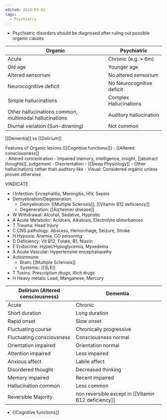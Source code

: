 ```yaml
---
edited: 2024-03-02
tags:
  - Psychiatry
---
```


- Psychiatric disorders should be diagnosed after ruling out possible organic causes

| Organic                                                | Psychiatric               |
| ------------------------------------------------------ | ------------------------- |
| Acute                                                  | Chronic (e.g. > 6m)       |
| Old age                                                | Younger age               |
| Altered sensorium                                      | No altered sensorium      |
| Neurocognitive deficit                                 | No Neurocognitive deficit |
| Simple hallucinations                                  | Complex Hallucinations    |
| Other hallucinations common, multimodal hallucinations | Auditory hallucination    |
| Diurnal variation (Sun-downing)                        | Not common                |



[[Dementia]] vs [[Delirium]] 

Features of Organic lesions ([[Cognitive functions]])
	- [[Altered consciousness]]  
	- Altered concentration
	- Impaired memory, intelligence, insight, [[abstract thoughts]], judgement 
	- Disorientation
	- [[Sleep Physiology]] 
	- Other hallucinations rather than auditory like
		- Visual: Considered organic unless proven otherwise 

VINDICATE

- I Infection: Encephalitis, Meningitis, HIV, Sepsis
- Demyelination/Degeneration:
	- Demyelination: [[Multiple Sclerosis]], [[Vitamin B12 deficiency]] 
	- Degeneration: [[Alzheimer disease]] 
- W Withdrawal: Alcohol, Sedative, Hypnotic
- A Acute Metabolic: Acidosis, Alkalosis, Electrolyte disturbances
- T Trauma: Head Injury
- C CNS pathology: Abscess, Hemorrhage, Seizure, Stroke
- H Hypoxia: Anemia, CO poisoning
- D Deficiency: Vit B12, Folate, B1, Niacin
- E Endocrine: Hyper/Hypoglycemia, Myxedema
- A Acute Vascular: Hypertensive encephalopathy
- Autoimmune
	- Brain: [[Multiple Sclerosis]]
	- Systemic: [[SLE]] 
- T Toxins: Prescription drugs, illicit drugs
- H Heavy metals: Lead, Manganese, Mercury

| Delirium (Altered consciousness) | Dementia                                            |
| -------------------------------- | --------------------------------------------------- |
| Acute                            | Chronic                                             |
| Short duration                   | Long duration                                       |
| Rapid onset                      | Slow onset                                          |
| Fluctuating course               | Chronically progressive                             |
| Fluctuating consciousness        | Consciousness normal                                |
| Orientation impaired             | Orientation normal                                  |
| Attention impaired               | Less impaired                                       |
| Anxious affect                   | Labile affect                                       |
| Disordered thought               | Decreased thinking                                  |
| Memory impaired                  | Recent impaired                                     |
| Hallucination common             | Less common                                         |
| Reversible Majority              | non reversible except in [[Vitamin B12 deficiency]] |
- [[Cognitive functions]] 


